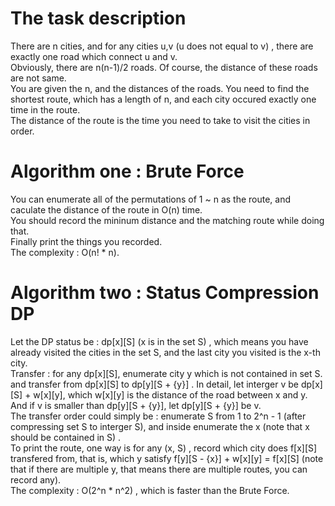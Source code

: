 # The task description
There are n cities, and for any cities u,v (u does not equal to v) , there are exactly one road which connect u and v.  
Obviously, there are n(n-1)/2 roads. Of course, the distance of these roads are not same.  
You are given the n, and the distances of the roads. You need to find the shortest route, which has a length of n, and each city occured exactly one time in the route.  
The distance of the route is the time you need to take to visit the cities in order.  

# Algorithm one : Brute Force
You can enumerate all of the permutations of 1 ~ n as the route, and caculate the distance of the route in O(n) time.  
You should record the mininum distance and the matching route while doing that.  
Finally print the things you recorded.  
The complexity : O(n! * n).  

# Algorithm two : Status Compression DP   
Let the DP status be : dp[x][S] (x is in the set S) , which means you have already visited the cities in the set S, and the last city you visited is the x-th city.  
Transfer : for any dp[x][S], enumerate city y which is not contained in set S. and transfer from dp[x][S] to dp[y][S + {y}] . In detail, let interger v be dp[x][S] + w[x][y], which w[x][y] is the distance of the road between x and y. And if v is smaller than dp[y][S + {y}], let dp[y][S + {y}] be v.  
The transfer order could simply be : enumerate S from 1 to 2^n - 1 (after compressing set S to interger S), and inside enumerate the x (note that x should be contained in S) .  
To print the route, one way is for any (x, S) , record which city does f[x][S] transfered from, that is, which y satisfy f[y][S - {x}] + w[x][y] = f[x][S] (note that if there are multiple y, that means there are multiple routes, you can record any).  
The complexity : O(2^n * n^2) , which is faster than the Brute Force.  
